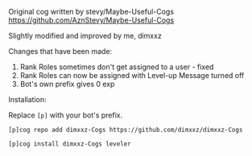Original cog written by stevy/Maybe-Useful-Cogs https://github.com/AznStevy/Maybe-Useful-Cogs

Slightly modified and improved by me, dimxxz

Changes that have been made:
1. Rank Roles sometimes don't get assigned to a user  - fixed
2. Rank Roles can now be assigned with Level-up Message turned off
3. Bot's own prefix gives 0 exp


Installation:

Replace `[p]` with your bot's prefix.
```
[p]cog repo add dimxxz-Cogs https://github.com/dimxxz/dimxxz-Cogs
```
```
[p]cog install dimxxz-Cogs leveler
```
